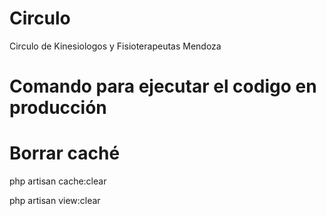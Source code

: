 # Circulo

Circulo de Kinesiologos y Fisioterapeutas Mendoza

# Comando para ejecutar el codigo en producción

# Borrar caché
php artisan cache:clear

php artisan view:clear
